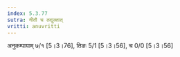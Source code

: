 ```yaml
---
index: 5.3.77
sutra: नीतौ च तद्युक्तात्‌
vritti: anuvritti
---
```


अनुकम्पायाम् ७/१ [5।3।76], तिङः 5/1 [5।3।56], च 0/0 [5।3।56]